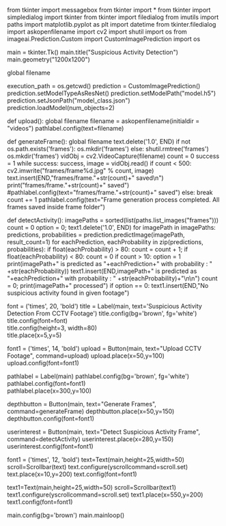 
from tkinter import messagebox
from tkinter import *
from tkinter import simpledialog
import tkinter
from tkinter import filedialog
from imutils import paths
import matplotlib.pyplot as plt
import datetime
from tkinter.filedialog import askopenfilename
import cv2 
import shutil
import os
from imageai.Prediction.Custom import CustomImagePrediction
import os


main = tkinter.Tk()
main.title("Suspicious Activity Detection")
main.geometry("1200x1200")

global filename

execution_path = os.getcwd()
prediction = CustomImagePrediction()
prediction.setModelTypeAsResNet()
prediction.setModelPath("model.h5")
prediction.setJsonPath("model_class.json")
prediction.loadModel(num_objects=2)

def upload():
   global filename
   filename = askopenfilename(initialdir = "videos")
   pathlabel.config(text=filename)

def generateFrame():
   global filename
   text.delete('1.0', END)
   if not os.path.exists('frames'):
      os.mkdir('frames')
   else:
      shutil.rmtree('frames')
      os.mkdir('frames')
   vidObj = cv2.VideoCapture(filename) 
   count = 0
   success = 1
   while success:
      success, image = vidObj.read() 
      if count < 500:
         cv2.imwrite("frames/frame%d.jpg" % count, image)
         text.insert(END,"frames/frame."+str(count)+" saved\n")
         print("frames/frame."+str(count)+" saved")
         #pathlabel.config(text="frames/frame."+str(count)+" saved")
      else:
         break
      count += 1
   pathlabel.config(text="Frame generation process completed. All frames saved inside frame folder")


def detectActivity():
   imagePaths = sorted(list(paths.list_images("frames")))
   count = 0
   option = 0;
   text1.delete('1.0', END)
   for imagePath in imagePaths:
      predictions, probabilities = prediction.predictImage(imagePath, result_count=1)
      for eachPrediction, eachProbability in zip(predictions, probabilities):
         if float(eachProbability) > 80:
            count = count + 1;
         if float(eachProbability) < 80:
            count = 0
         if count > 10:
            option = 1
            print(imagePath+" is predicted as "+eachPrediction+" with probability : " +str(eachProbability))
            text1.insert(END,imagePath+" is predicted as "+eachPrediction+" with probability : " +str(eachProbability)+"\n\n")
            count = 0;
      print(imagePath+" processed")
   if option == 0:
      text1.insert(END,"No suspicious activity found in given footage")   

font = ('times', 20, 'bold')
title = Label(main, text='Suspicious Activity Detection From CCTV Footage')
title.config(bg='brown', fg='white')  
title.config(font=font)           
title.config(height=3, width=80)       
title.place(x=5,y=5)

font1 = ('times', 14, 'bold')
upload = Button(main, text="Upload CCTV Footage", command=upload)
upload.place(x=50,y=100)
upload.config(font=font1)  

pathlabel = Label(main)
pathlabel.config(bg='brown', fg='white')  
pathlabel.config(font=font1)           
pathlabel.place(x=300,y=100)

depthbutton = Button(main, text="Generate Frames", command=generateFrame)
depthbutton.place(x=50,y=150)
depthbutton.config(font=font1) 

userinterest = Button(main, text="Detect Suspicious Activity Frame", command=detectActivity)
userinterest.place(x=280,y=150)
userinterest.config(font=font1) 

font1 = ('times', 12, 'bold')
text=Text(main,height=25,width=50)
scroll=Scrollbar(text)
text.configure(yscrollcommand=scroll.set)
text.place(x=10,y=200)
text.config(font=font1)

text1=Text(main,height=25,width=50)
scroll=Scrollbar(text1)
text1.configure(yscrollcommand=scroll.set)
text1.place(x=550,y=200)
text1.config(font=font1)


main.config(bg='brown')
main.mainloop()

